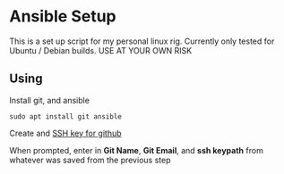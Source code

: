 # Ansible Setup

This is a set up script for my personal linux rig. Currently only tested for Ubuntu / Debian builds. USE AT YOUR OWN RISK

## Using

Install git, and ansible

```
sudo apt install git ansible
```

Create and [SSH key for github](https://docs.github.com/en/authentication/connecting-to-github-with-ssh/adding-a-new-ssh-key-to-your-github-account)

When prompted, enter in __Git Name__, __Git Email__, and __ssh keypath__ from whatever was saved from the previous step

